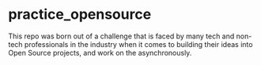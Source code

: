 # practice_opensource
This repo was born out of a challenge that is faced by many tech and non-tech professionals in the industry when it comes to building their ideas into Open Source projects, and work on the asynchronously.
